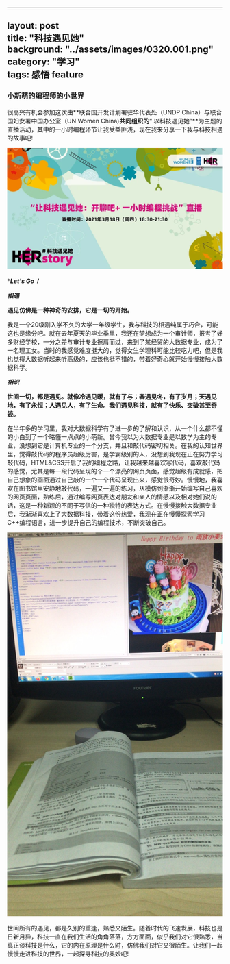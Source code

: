 
---
layout: post  
title:  "科技遇见她"  
background: "../assets/images/0320.001.png"  
category: "学习"  
tags: 感悟 feature  
---




### **小新萌的编程师的小世界**     

很高兴有机会参加这次由**联合国开发计划署驻华代表处（UNDP  China）与联合国妇女署中国办公室（UN  Women China)**共同组织的**“ 以科技遇见她”**为主题的直播活动，其中的一小时编程环节让我受益匪浅，现在我来分享一下我与科技相遇的故事吧!    

![002](../assets/images/20.003.JPG)  

********Let's Go！*******    

***相遇***     

**遇见仿佛是一种神奇的安排，它是一切的开始。**    

​        我是一个20级刚入学不久的大学一年级学生，我与科技的相遇纯属于巧合，可能这也是缘分吧。就在去年夏天的毕业季里，我还在梦想成为一个审计师，报考了好多财经学校，一分之差与审计专业擦肩而过，来到了某经贸的大数据专业，成为了一名理工女。当时的我感觉难度挺大的，觉得女生学理科可能比较吃力吧，但是我也觉得大数据听起来听高级的，应该也挺不错的，带着好奇心就开始慢慢接触大数据科学。    

***相识***    

**世间一切，都是遇见。就像冷遇见暖，就有了与；春遇见冬，有了岁月；天遇见地，有了永恒；人遇见人，有了生命。我们遇见科技，就有了快乐、突破甚至奇迹。**    

​        在半年多的学习里，我对大数据科学有了进一步的了解和认识，从一个什么都不懂的小白到了一个略懂一点点的小萌新。曾今我以为大数据专业是以数学为主的专业，没想到它是计算机专业的一个分支，并且和敲代码密切相关。在我的认知世界里，觉得敲代码的程序员超级厉害，是学霸级别的人，没想到我现在正在努力学习敲代码，HTML&CSS开启了我的编程之路，让我越来越喜欢写代码，喜欢敲代码的感觉，尤其是每一段代码呈现的个一个漂亮的网页页面，感觉超级有成就感，把自己想象的画面通过自己敲的一个一个代码呈现出来，感觉很奇妙。慢慢地，我喜欢在图书馆里安静地敲代码，一遍又一遍的练习，从模仿到渐渐开始编写自己喜欢的网页页面，熟练后，通过编写网页表达对朋友和亲人的情感以及相对她们说的话，这是一种新颖的不同于写信的一种独特的表达方式。在慢慢接触大数据专业后，我渐渐喜欢上了大数据科技，带着这份热爱，我现在正在慢慢探索学习C++编程语言，进一步提升自己的编程技术，不断突破自己。    

![003](../assets/images/0320.002png.png)  

​         世间所有的遇见，都是久别的重逢，熟悉又陌生。随着时代的飞速发展，科技也是日新月异，科技一直在我们生活的角角落落，方方面面，似乎我们对它很熟悉，当真正谈科技是什么，它的内在原理是什么时，仿佛我们对它又很陌生。让我们一起慢慢走进科技的世界，一起探寻科技的奥妙吧!    
